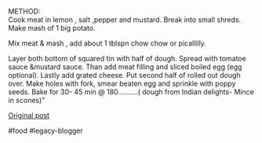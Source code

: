 <!--
date: '2008-09-05'
published: true
slug: 2008-09-recipe-julie-mums-chicken-pie
time_to_read: 5
title: 'Recipe: Julie (mums) Chicken Pie'
-->

METHOD:  
Cook meat in lemon , salt ,pepper and mustard. Break into small shreds. Make mash of 1 big potato.  
  
Mix meat & mash , add about 1 tblspn chow chow or picallilly.  
  
Layer both bottom of squared tin with half of dough. Spread with tomatoe sauce &mustard sauce. Than add meat filling and sliced boiled egg (egg optional). Lastly add grated cheese. Put second half of rolled out dough over. Make holes with fork, smear beaten egg and sprinkle with poppy seeds. Bake for 30- 45 min @ 180……….( dough from Indian delights- Mince in scones)"

[Original post](https://ysfk.blogspot.com/2008/09/recipe-julie-mums-chicken-pie.html)

#food #legacy-blogger 